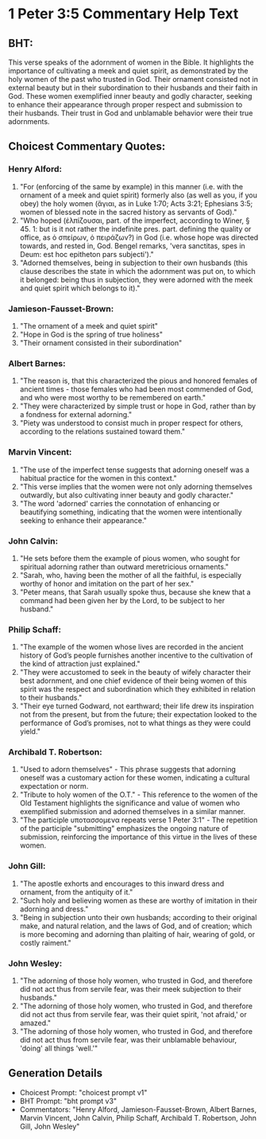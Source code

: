 # 1 Peter 3:5 Commentary Help Text

## BHT:
This verse speaks of the adornment of women in the Bible. It highlights the importance of cultivating a meek and quiet spirit, as demonstrated by the holy women of the past who trusted in God. Their ornament consisted not in external beauty but in their subordination to their husbands and their faith in God. These women exemplified inner beauty and godly character, seeking to enhance their appearance through proper respect and submission to their husbands. Their trust in God and unblamable behavior were their true adornments.

## Choicest Commentary Quotes:
### Henry Alford:
1. "For (enforcing of the same by example) in this manner (i.e. with the ornament of a meek and quiet spirit) formerly also (as well as you, if you obey) the holy women (ἅγιαι, as in Luke 1:70; Acts 3:21; Ephesians 3:5; women of blessed note in the sacred history as servants of God)."
2. "Who hoped (ἐλπίζουσαι, part. of the imperfect, according to Winer, § 45. 1: but is it not rather the indefinite pres. part. defining the quality or office, as ὁ σπείρων, ὁ πειράζων?) in God (i.e. whose hope was directed towards, and rested in, God. Bengel remarks, 'vera sanctitas, spes in Deum: est hoc epitheton pars subjecti')."
3. "Adorned themselves, being in subjection to their own husbands (this clause describes the state in which the adornment was put on, to which it belonged: being thus in subjection, they were adorned with the meek and quiet spirit which belongs to it)."

### Jamieson-Fausset-Brown:
1. "The ornament of a meek and quiet spirit"
2. "Hope in God is the spring of true holiness"
3. "Their ornament consisted in their subordination"

### Albert Barnes:
1. "The reason is, that this characterized the pious and honored females of ancient times - those females who had been most commended of God, and who were most worthy to be remembered on earth."
2. "They were characterized by simple trust or hope in God, rather than by a fondness for external adorning."
3. "Piety was understood to consist much in proper respect for others, according to the relations sustained toward them."

### Marvin Vincent:
1. "The use of the imperfect tense suggests that adorning oneself was a habitual practice for the women in this context."
2. "This verse implies that the women were not only adorning themselves outwardly, but also cultivating inner beauty and godly character."
3. "The word 'adorned' carries the connotation of enhancing or beautifying something, indicating that the women were intentionally seeking to enhance their appearance."

### John Calvin:
1. "He sets before them the example of pious women, who sought for spiritual adorning rather than outward meretricious ornaments."
2. "Sarah, who, having been the mother of all the faithful, is especially worthy of honor and imitation on the part of her sex."
3. "Peter means, that Sarah usually spoke thus, because she knew that a command had been given her by the Lord, to be subject to her husband."

### Philip Schaff:
1. "The example of the women whose lives are recorded in the ancient history of God’s people furnishes another incentive to the cultivation of the kind of attraction just explained."
2. "They were accustomed to seek in the beauty of wifely character their best adornment, and one chief evidence of their being women of this spirit was the respect and subordination which they exhibited in relation to their husbands."
3. "Their eye turned Godward, not earthward; their life drew its inspiration not from the present, but from the future; their expectation looked to the performance of God’s promises, not to what things as they were could yield."

### Archibald T. Robertson:
1. "Used to adorn themselves" - This phrase suggests that adorning oneself was a customary action for these women, indicating a cultural expectation or norm.
2. "Tribute to holy women of the O.T." - This reference to the women of the Old Testament highlights the significance and value of women who exemplified submission and adorned themselves in a similar manner.
3. "The participle υποτασσομενα repeats verse 1 Peter 3:1" - The repetition of the participle "submitting" emphasizes the ongoing nature of submission, reinforcing the importance of this virtue in the lives of these women.

### John Gill:
1. "The apostle exhorts and encourages to this inward dress and ornament, from the antiquity of it."
2. "Such holy and believing women as these are worthy of imitation in their adorning and dress."
3. "Being in subjection unto their own husbands; according to their original make, and natural relation, and the laws of God, and of creation; which is more becoming and adorning than plaiting of hair, wearing of gold, or costly raiment."

### John Wesley:
1. "The adorning of those holy women, who trusted in God, and therefore did not act thus from servile fear, was their meek subjection to their husbands." 
2. "The adorning of those holy women, who trusted in God, and therefore did not act thus from servile fear, was their quiet spirit, 'not afraid,' or amazed." 
3. "The adorning of those holy women, who trusted in God, and therefore did not act thus from servile fear, was their unblamable behaviour, 'doing' all things 'well.'"


## Generation Details
- Choicest Prompt: "choicest prompt v1"
- BHT Prompt: "bht prompt v3"
- Commentators: "Henry Alford, Jamieson-Fausset-Brown, Albert Barnes, Marvin Vincent, John Calvin, Philip Schaff, Archibald T. Robertson, John Gill, John Wesley"
